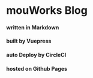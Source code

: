 # mouWorks Blog

#### written in Markdown
#### built by Vuepress
#### auto Deploy by CircleCI
#### hosted on Github Pages